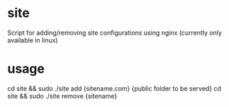 # site
Script for adding/removing site configurations using nginx (currently only available in linux)

# usage
  cd site && sudo ./site add {sitename.com} {public folder to be served}
  cd site && sudo ./site remove {sitename}
